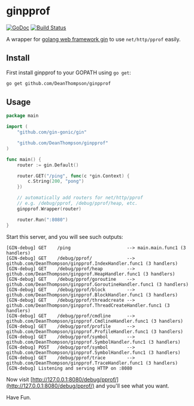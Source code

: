 ginpprof
========

[![GoDoc](https://godoc.org/github.com/DeanThompson/ginpprof?status.svg)](https://godoc.org/github.com/DeanThompson/ginpprof)
[![Build
Status](https://travis-ci.org/DeanThompson/ginpprof.svg?branch=master)](https://travis-ci.org/DeanThompson/ginpprof)

A wrapper for [golang web framework gin](https://github.com/gin-gonic/gin) to use `net/http/pprof` easily.

## Install

First install ginpprof to your GOPATH using `go get`:

```sh
go get github.com/DeanThompson/ginpprof
```

## Usage

```go
package main

import (
	"github.com/gin-gonic/gin"

	"github.com/DeanThompson/ginpprof"
)

func main() {
	router := gin.Default()

	router.GET("/ping", func(c *gin.Context) {
		c.String(200, "pong")
	})

	// automatically add routers for net/http/pprof
	// e.g. /debug/pprof, /debug/pprof/heap, etc.
	ginpprof.Wrapper(router)

	router.Run(":8080")
}
```

Start this server, and you will see such outputs:

```text
[GIN-debug] GET    /ping                     --> main.main.func1 (3 handlers)
[GIN-debug] GET    /debug/pprof/             --> github.com/DeanThompson/ginpprof.IndexHandler.func1 (3 handlers)
[GIN-debug] GET    /debug/pprof/heap         --> github.com/DeanThompson/ginpprof.HeapHandler.func1 (3 handlers)
[GIN-debug] GET    /debug/pprof/goroutine    --> github.com/DeanThompson/ginpprof.GoroutineHandler.func1 (3 handlers)
[GIN-debug] GET    /debug/pprof/block        --> github.com/DeanThompson/ginpprof.BlockHandler.func1 (3 handlers)
[GIN-debug] GET    /debug/pprof/threadcreate --> github.com/DeanThompson/ginpprof.ThreadCreateHandler.func1 (3 handlers)
[GIN-debug] GET    /debug/pprof/cmdline      --> github.com/DeanThompson/ginpprof.CmdlineHandler.func1 (3 handlers)
[GIN-debug] GET    /debug/pprof/profile      --> github.com/DeanThompson/ginpprof.ProfileHandler.func1 (3 handlers)
[GIN-debug] GET    /debug/pprof/symbol       --> github.com/DeanThompson/ginpprof.SymbolHandler.func1 (3 handlers)
[GIN-debug] POST   /debug/pprof/symbol       --> github.com/DeanThompson/ginpprof.SymbolHandler.func1 (3 handlers)
[GIN-debug] GET    /debug/pprof/trace        --> github.com/DeanThompson/ginpprof.TraceHandler.func1 (3 handlers)
[GIN-debug] Listening and serving HTTP on :8080
```

Now visit [http://127.0.0.1:8080/debug/pprof/](http://127.0.0.1:8080/debug/pprof/) and you'll see what you want.

Have Fun.
